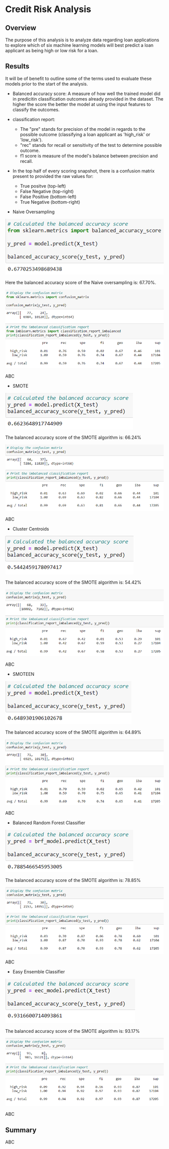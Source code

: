 # Credit Risk Analysis

## Overview

The purpose of this analysis is to analyze data regarding loan applications to explore which of six machine learning models 
will best predict a loan applicant as being high or low risk for a loan.

## Results

It will be of benefit to outline some of the terms used to evaluate these models prior to the start of the analysis.
 - Balanced accuracy score: A measure of how well the trained model did in predicitin classification outcomes already provided in the dataset. The higher the score
 the better the model at using the input features to classify the outcomes.
 - classification report:
 	- The "pre" stands for precision of the model in regards to the possible outcome (classifying a loan applicant as 'high_risk' or 'low_risk').
	- "rec" stands for recall or sensitivity of the test to determine possible outcome.
	- f1 score is measure of the model's balance between precision and recall.
 - In the top half of every scoring snapshot, there is a confusion matrix present to provided the raw values for: 
 	- True positve (top-left)
	- False Negative (top-right)
	- False Positive (bottom-left)
	- True Negative (bottom-right)

- Naive Oversampling

![Navie Oversampling balanced accuracy score](https://github.com/MattK1454/Credit_Risk_Analysis/blob/main/Resources/images/naive_over_sampling_balanced_score.png)

Here the balanced accuracy score of the Naive oversampling is: 67.70%.

![Naive Oversampling matrix scores](https://github.com/MattK1454/Credit_Risk_Analysis/blob/main/Resources/images/naive_over_sampling_matix_scores.png)

ABC

- SMOTE

![SMOTE balanced accuracy score](https://github.com/MattK1454/Credit_Risk_Analysis/blob/main/Resources/images/SMOTE_balanced_score.png)

The balanced accuracy score of the SMOTE algorithm is: 66.24%

![SMOTE matrix scores](https://github.com/MattK1454/Credit_Risk_Analysis/blob/main/Resources/images/SMOTE_matrix_scores.png)

ABC

- Cluster Centroids

![Cluster Centroids balanced accuracy score](https://github.com/MattK1454/Credit_Risk_Analysis/blob/main/Resources/images/clustercentroids_under_sampling_balanced_score.png)

The balanced accuracy score of the SMOTE algorithm is: 54.42%

![Cluster Centroids matrix scores](https://github.com/MattK1454/Credit_Risk_Analysis/blob/main/Resources/images/clustercentroids_under_sampling_matrix_scores.png)

ABC

- SMOTEEN

![SMOTEEN balanced accuracy score](https://github.com/MattK1454/Credit_Risk_Analysis/blob/main/Resources/images/SMOTEENN_balanced_score.png)

The balanced accuracy score of the SMOTE algorithm is: 64.89%

![SMOTEEN matrix scores](https://github.com/MattK1454/Credit_Risk_Analysis/blob/main/Resources/images/SMOTEENN_matrix_scores.png)

ABC

- Balanced Random Forest Classifier

![Balanced Random Forest Classifier balanced accuracy score](https://github.com/MattK1454/Credit_Risk_Analysis/blob/main/Resources/images/balanced_random_forest_balanced_score.png)

The balanced accuracy score of the SMOTE algorithm is: 78.85%

![Balanced Random Forest Classifier matrix scores](https://github.com/MattK1454/Credit_Risk_Analysis/blob/main/Resources/images/balanced_random_forest_matrix_scores.png)

ABC

- Easy Ensemble Classifier

![Easy Ensemble Classifier balanced accuracy score](https://github.com/MattK1454/Credit_Risk_Analysis/blob/main/Resources/images/easy_ensemble_balanced_score.png)

The balanced accuracy score of the SMOTE algorithm is: 93.17%

![Easy Ensemble Classifier matrix scores](https://github.com/MattK1454/Credit_Risk_Analysis/blob/main/Resources/images/easy_ensemble_matrix_scores.png)

ABC

## Summary

ABC